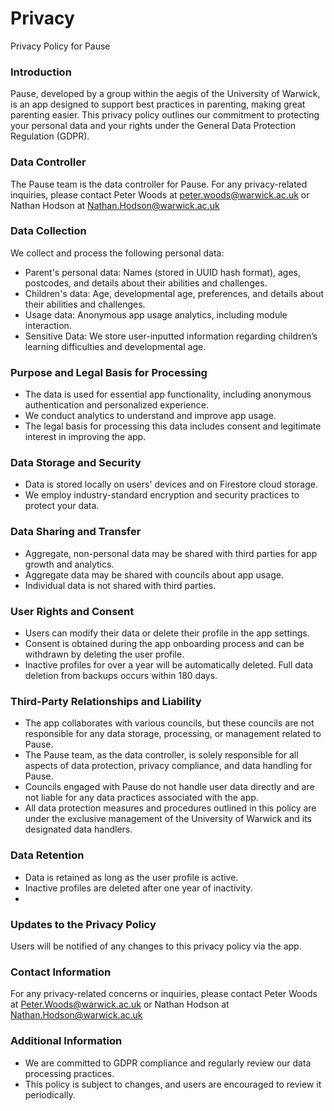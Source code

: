 # Privacy

Privacy Policy for Pause

### Introduction

Pause, developed by a group within the aegis of the University of Warwick, is an app designed to support best practices in parenting, making great parenting easier. This privacy policy outlines our commitment to protecting your personal data and your rights under the General Data Protection Regulation (GDPR).

### Data Controller

The Pause team is the data controller for Pause. For any privacy-related inquiries, please contact Peter Woods at peter.woods@warwick.ac.uk or Nathan Hodson at Nathan.Hodson@warwick.ac.uk 

### Data Collection
We collect and process the following personal data:
* Parent's personal data: Names (stored in UUID hash format), ages, postcodes, and details about their abilities and challenges.
* Children's data: Age, developmental age, preferences, and details about their abilities and challenges.
* Usage data: Anonymous app usage analytics, including module interaction.
* Sensitive Data: We store user-inputted information regarding children’s learning difficulties and developmental age.
 
 
### Purpose and Legal Basis for Processing

* The data is used for essential app functionality, including anonymous authentication and personalized experience.
* We conduct analytics to understand and improve app usage.
* The legal basis for processing this data includes consent and legitimate interest in improving the app.
 
### Data Storage and Security

* Data is stored locally on users' devices and on Firestore cloud storage.
* We employ industry-standard encryption and security practices to protect your data.
 
### Data Sharing and Transfer

* Aggregate, non-personal data may be shared with third parties for app growth and analytics.
* Aggregate data may be shared with councils about app usage. 
* Individual data is not shared with third parties.
 
### User Rights and Consent

* Users can modify their data or delete their profile in the app settings.
* Consent is obtained during the app onboarding process and can be withdrawn by deleting the user profile.
* Inactive profiles for over a year will be automatically deleted. Full data deletion from backups occurs within 180 days.
 
### Third-Party Relationships and Liability

* The app collaborates with various councils, but these councils are not responsible for any data storage, processing, or management related to Pause.
* The Pause team, as the data controller, is solely responsible for all aspects of data protection, privacy compliance, and data handling for Pause.
* Councils engaged with Pause do not handle user data directly and are not liable for any data practices associated with the app.
* All data protection measures and procedures outlined in this policy are under the exclusive management of the University of Warwick and its designated data handlers.
 
### Data Retention

* Data is retained as long as the user profile is active.
* Inactive profiles are deleted after one year of inactivity.
* 
### Updates to the Privacy Policy

Users will be notified of any changes to this privacy policy via the app.

### Contact Information

For any privacy-related concerns or inquiries, please contact Peter Woods at Peter.Woods@warwick.ac.uk or Nathan Hodson at Nathan.Hodson@warwick.ac.uk 

### Additional Information

* We are committed to GDPR compliance and regularly review our data processing practices.
* This policy is subject to changes, and users are encouraged to review it periodically.

